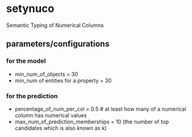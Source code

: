 # setynuco
Semantic Typing of Numerical Columns


## parameters/configurations
### for the model
* min_num_of_objects = 30
* min_num of entities for a property = 30
### for the prediction
* percentage_of_num_per_col = 0.5 # at least how many of a numerical column has numerical values
* max_num_of_prediction_memberships = 10 (the number of top candidates which is also known as k)
